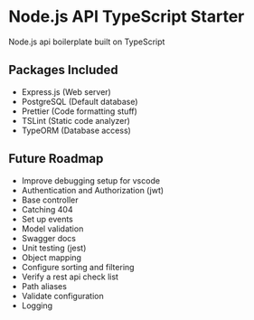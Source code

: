 # Node.js API TypeScript Starter

Node.js api boilerplate built on TypeScript

## Packages Included

- Express.js (Web server)
- PostgreSQL (Default database)
- Prettier (Code formatting stuff)
- TSLint (Static code analyzer)
- TypeORM (Database access)

## Future Roadmap

- Improve debugging setup for vscode
- Authentication and Authorization (jwt)
- Base controller
- Catching 404
- Set up events
- Model validation
- Swagger docs
- Unit testing (jest)
- Object mapping
- Configure sorting and filtering
- Verify a rest api check list
- Path aliases
- Validate configuration
- Logging
